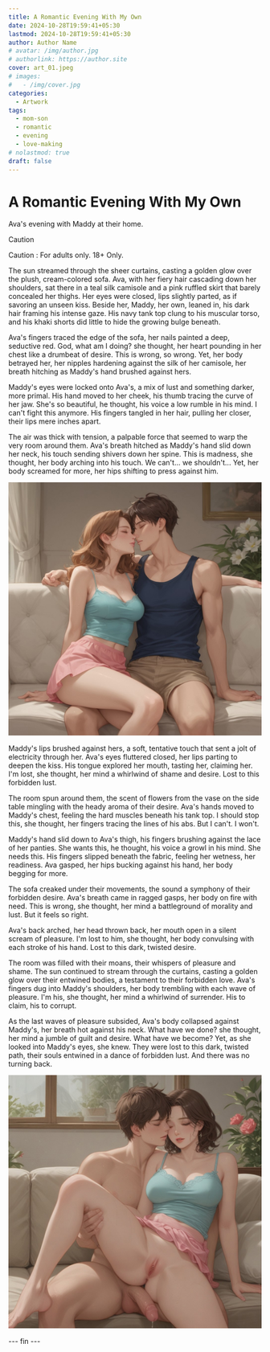 ```yaml
---
title: A Romantic Evening With My Own
date: 2024-10-28T19:59:41+05:30
lastmod: 2024-10-28T19:59:41+05:30
author: Author Name
# avatar: /img/author.jpg
# authorlink: https://author.site
cover: art_01.jpeg
# images:
#   - /img/cover.jpg
categories:
  - Artwork
tags:
  - mom-son
  - romantic
  - evening
  - love-making
# nolastmod: true
draft: false
---
```


# A Romantic Evening With My Own

Ava's evening with Maddy at their home.

<!--more-->

> [!CAUTION]
> Caution : For adults only. 18+ Only.

The sun streamed through the sheer curtains, casting a golden glow over the plush, cream-colored sofa. Ava, with her fiery hair cascading down her shoulders, sat there in a teal silk camisole and a pink ruffled skirt that barely concealed her thighs. Her eyes were closed, lips slightly parted, as if savoring an unseen kiss. Beside her, Maddy, her own, leaned in, his dark hair framing his intense gaze. His navy tank top clung to his muscular torso, and his khaki shorts did little to hide the growing bulge beneath.

Ava's fingers traced the edge of the sofa, her nails painted a deep, seductive red. God, what am I doing? she thought, her heart pounding in her chest like a drumbeat of desire. This is wrong, so wrong. Yet, her body betrayed her, her nipples hardening against the silk of her camisole, her breath hitching as Maddy's hand brushed against hers.

Maddy's eyes were locked onto Ava's, a mix of lust and something darker, more primal. His hand moved to her cheek, his thumb tracing the curve of her jaw. She's so beautiful, he thought, his voice a low rumble in his mind. I can't fight this anymore. His fingers tangled in her hair, pulling her closer, their lips mere inches apart.

The air was thick with tension, a palpable force that seemed to warp the very room around them. Ava's breath hitched as Maddy's hand slid down her neck, his touch sending shivers down her spine. This is madness, she thought, her body arching into his touch. We can't... we shouldn't... Yet, her body screamed for more, her hips shifting to press against him.

![A Romantic Evening With My Own](art_01.jpeg)

Maddy's lips brushed against hers, a soft, tentative touch that sent a jolt of electricity through her. Ava's eyes fluttered closed, her lips parting to deepen the kiss. His tongue explored her mouth, tasting her, claiming her. I'm lost, she thought, her mind a whirlwind of shame and desire. Lost to this forbidden lust.

The room spun around them, the scent of flowers from the vase on the side table mingling with the heady aroma of their desire. Ava's hands moved to Maddy's chest, feeling the hard muscles beneath his tank top. I should stop this, she thought, her fingers tracing the lines of his abs. But I can't. I won't.

Maddy's hand slid down to Ava's thigh, his fingers brushing against the lace of her panties. She wants this, he thought, his voice a growl in his mind. She needs this. His fingers slipped beneath the fabric, feeling her wetness, her readiness. Ava gasped, her hips bucking against his hand, her body begging for more.

The sofa creaked under their movements, the sound a symphony of their forbidden desire. Ava's breath came in ragged gasps, her body on fire with need. This is wrong, she thought, her mind a battleground of morality and lust. But it feels so right.

Ava's back arched, her head thrown back, her mouth open in a silent scream of pleasure. I'm lost to him, she thought, her body convulsing with each stroke of his hand. Lost to this dark, twisted desire.

The room was filled with their moans, their whispers of pleasure and shame. The sun continued to stream through the curtains, casting a golden glow over their entwined bodies, a testament to their forbidden love. Ava's fingers dug into Maddy's shoulders, her body trembling with each wave of pleasure. I'm his, she thought, her mind a whirlwind of surrender. His to claim, his to corrupt.

As the last waves of pleasure subsided, Ava's body collapsed against Maddy's, her breath hot against his neck. What have we done? she thought, her mind a jumble of guilt and desire. What have we become? Yet, as she looked into Maddy's eyes, she knew. They were lost to this dark, twisted path, their souls entwined in a dance of forbidden lust. And there was no turning back.

![A Romantic Climax](art_02.jpeg)

--- fin ---
